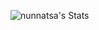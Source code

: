 ![nunnatsa's Stats](https://github-readme-stats.vercel.app/api?username=nunnatsa&theme=blueberry&show_icons=true&hide_border=true&count_private=false)
